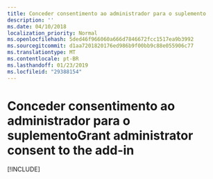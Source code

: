 ```yaml
---
title: Conceder consentimento ao administrador para o suplemento
description: ''
ms.date: 04/10/2018
localization_priority: Normal
ms.openlocfilehash: 5ded46f966060a666d7846672fcc1517ea9b3992
ms.sourcegitcommit: d1aa7201820176ed986b9f00bb9c88e055906c77
ms.translationtype: MT
ms.contentlocale: pt-BR
ms.lasthandoff: 01/23/2019
ms.locfileid: "29388154"
---
```

# <a name="grant-administrator-consent-to-the-add-in"></a><span data-ttu-id="701bf-102">Conceder consentimento ao administrador para o suplemento</span><span class="sxs-lookup"><span data-stu-id="701bf-102">Grant administrator consent to the add-in</span></span>

[!INCLUDE[](../includes/grant-admin-consent-to-an-add-in-include.md)]
